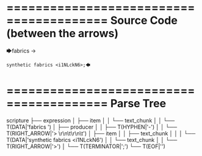========================================
Source Code (between the arrows)
========================================

🡆fabrics -> 
	
	synthetic fabrics <i1NLckN6>;🡄

========================================
Parse Tree
========================================

scripture
├── expression
│   ├── item
│   │   └── text_chunk
│   │       └── T(DATA|'fabrics ')
│   ├── producer
│   │   ├── T(HYPHEN|'-')
│   │   └── T(RIGHT_ARROW|'> \r\n\t\r\n\t')
│   ├── item
│   │   ├── text_chunk
│   │   │   └── T(DATA|'synthetic fabrics <i1NLckN6')
│   │   └── text_chunk
│   │       └── T(RIGHT_ARROW|'>')
│   └── T(TERMINATOR|';')
└── T(EOF|'<EOF>')